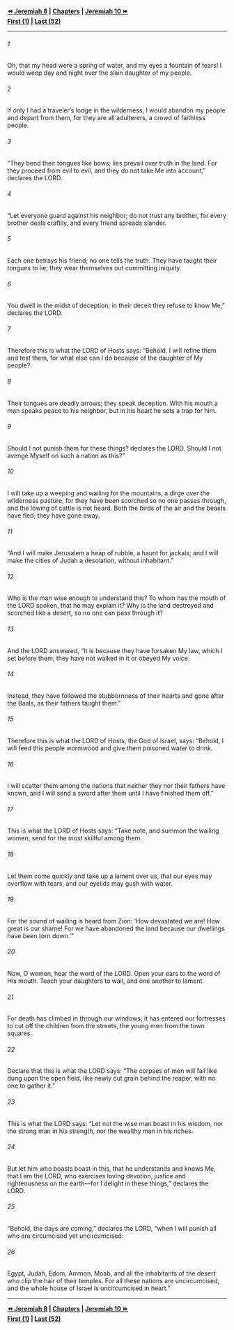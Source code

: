   
**[⏪ Jeremiah 8](./Jeremiah%208.md) | [Chapters](./_index.md) | [Jeremiah 10 ⏩](./Jeremiah%2010.md)**  
**[First (1)](./Jeremiah%201.md) | [Last (52)](./Jeremiah%2052.md)**  
  
---  
  
###### 1  
Oh, that my head were a spring of water, and my eyes a fountain of tears! I would weep day and night over the slain daughter of my people.  
  
###### 2  
If only I had a traveler’s lodge in the wilderness, I would abandon my people and depart from them, for they are all adulterers, a crowd of faithless people.  
  
###### 3  
“They bend their tongues like bows; lies prevail over truth in the land. For they proceed from evil to evil, and they do not take Me into account,” declares the LORD.  
  
###### 4  
“Let everyone guard against his neighbor; do not trust any brother, for every brother deals craftily, and every friend spreads slander.  
  
###### 5  
Each one betrays his friend; no one tells the truth. They have taught their tongues to lie; they wear themselves out committing iniquity.  
  
###### 6  
You dwell in the midst of deception; in their deceit they refuse to know Me,” declares the LORD.  
  
###### 7  
Therefore this is what the LORD of Hosts says: “Behold, I will refine them and test them, for what else can I do because of the daughter of My people?  
  
###### 8  
Their tongues are deadly arrows; they speak deception. With his mouth a man speaks peace to his neighbor, but in his heart he sets a trap for him.  
  
###### 9  
Should I not punish them for these things? declares the LORD. Should I not avenge Myself on such a nation as this?”  
  
###### 10  
I will take up a weeping and wailing for the mountains, a dirge over the wilderness pasture, for they have been scorched so no one passes through, and the lowing of cattle is not heard. Both the birds of the air and the beasts have fled; they have gone away.  
  
###### 11  
“And I will make Jerusalem a heap of rubble, a haunt for jackals; and I will make the cities of Judah a desolation, without inhabitant.”  
  
###### 12  
Who is the man wise enough to understand this? To whom has the mouth of the LORD spoken, that he may explain it? Why is the land destroyed and scorched like a desert, so no one can pass through it?  
  
###### 13  
And the LORD answered, “It is because they have forsaken My law, which I set before them; they have not walked in it or obeyed My voice.  
  
###### 14  
Instead, they have followed the stubbornness of their hearts and gone after the Baals, as their fathers taught them.”  
  
###### 15  
Therefore this is what the LORD of Hosts, the God of Israel, says: “Behold, I will feed this people wormwood and give them poisoned water to drink.  
  
###### 16  
I will scatter them among the nations that neither they nor their fathers have known, and I will send a sword after them until I have finished them off.”  
  
###### 17  
This is what the LORD of Hosts says: “Take note, and summon the wailing women; send for the most skillful among them.  
  
###### 18  
Let them come quickly and take up a lament over us, that our eyes may overflow with tears, and our eyelids may gush with water.  
  
###### 19  
For the sound of wailing is heard from Zion: ‘How devastated we are! How great is our shame! For we have abandoned the land because our dwellings have been torn down.’”  
  
###### 20  
Now, O women, hear the word of the LORD. Open your ears to the word of His mouth. Teach your daughters to wail, and one another to lament.  
  
###### 21  
For death has climbed in through our windows; it has entered our fortresses to cut off the children from the streets, the young men from the town squares.  
  
###### 22  
Declare that this is what the LORD says: “The corpses of men will fall like dung upon the open field, like newly cut grain behind the reaper, with no one to gather it.”  
  
###### 23  
This is what the LORD says: “Let not the wise man boast in his wisdom, nor the strong man in his strength, nor the wealthy man in his riches.  
  
###### 24  
But let him who boasts boast in this, that he understands and knows Me, that I am the LORD, who exercises loving devotion, justice and righteousness on the earth—for I delight in these things,” declares the LORD.  
  
###### 25  
“Behold, the days are coming,” declares the LORD, “when I will punish all who are circumcised yet uncircumcised:  
  
###### 26  
Egypt, Judah, Edom, Ammon, Moab, and all the inhabitants of the desert who clip the hair of their temples. For all these nations are uncircumcised, and the whole house of Israel is uncircumcised in heart.”  
  
  
---  
  
**[⏪ Jeremiah 8](./Jeremiah%208.md) | [Chapters](./_index.md) | [Jeremiah 10 ⏩](./Jeremiah%2010.md)**  
**[First (1)](./Jeremiah%201.md) | [Last (52)](./Jeremiah%2052.md)**  
  
